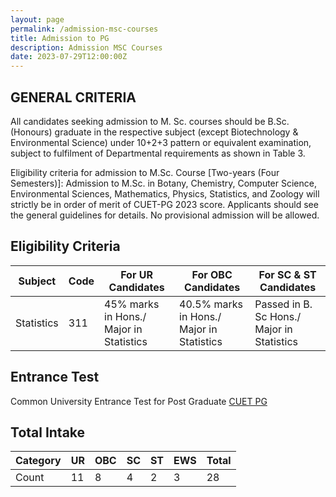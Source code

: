 ```yaml
---
layout: page
permalink: /admission-msc-courses
title: Admission to PG
description: Admission MSC Courses
date: 2023-07-29T12:00:00Z
---
```


  
## GENERAL CRITERIA

All candidates seeking admission to M. Sc. courses should be B.Sc. (Honours) graduate in the respective subject
(except Biotechnology & Environmental Science) under 10+2+3 pattern or equivalent examination, subject to
fulfilment of Departmental requirements as shown in Table 3.
 
Eligibility criteria for admission to M.Sc. Course [Two-years (Four Semesters)]:
Admission to M.Sc. in Botany, Chemistry, Computer Science, Environmental Sciences, Mathematics, Physics,
Statistics, and Zoology will strictly be in order of merit of CUET-PG 2023 score. Applicants should see the general
guidelines for details. No provisional admission will be allowed.


## Eligibility Criteria

|   Subject              |   Code          |   For UR Candidates   |   For OBC Candidates   |   For SC & ST Candidates   |
|------------------------|-----------------|-----------------------|-------------------------|----------------------------|
|   Statistics           |   311           |   45% marks in Hons./ Major in Statistics        |   40.5% marks in Hons./ Major in Statistics        |   Passed in B. Sc Hons./ Major in Statistics   |


## Entrance Test

Common University Entrance Test for Post Graduate [CUET PG <i class="fa fa-link"></i>](https://cuet.nta.nic.in/)  

## Total Intake

| Category | UR | OBC | SC | ST | EWS | Total |
|----------|----|-----|----|----|-----|-------|
| Count    | 11 |  8  | 4  | 2  |  3  |  28   |





 
